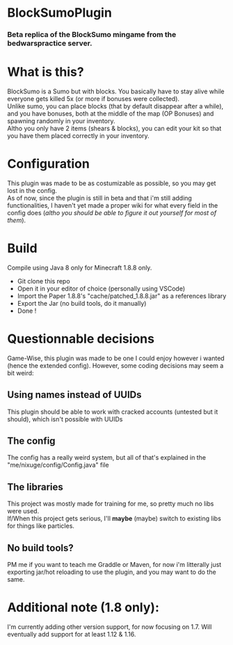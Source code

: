 # BlockSumoPlugin
### Beta replica of the BlockSumo mingame from the bedwarspractice server.  

# What is this?
BlockSumo is a Sumo but with blocks. You basically have to stay alive while everyone gets killed 5x (or more if bonuses were collected).  
Unlike sumo, you can place blocks (that by default disappear after a while), and you have bonuses, both at the middle of the map (OP Bonuses) and spawning randomly in your inventory.  
Altho you only have 2 items (shears & blocks), you can edit your kit so that you have them placed correctly in your inventory.  

# Configuration
This plugin was made to be as costumizable as possible, so you may get lost in the config.  
As of now, since the plugin is still in beta and that i'm still adding functionalities, I haven't yet made a proper wiki for what every field in the config does (*altho you should be able to figure it out yourself for most of them*).


# Build
Compile using Java 8 only for Minecraft 1.8.8 only.
- Git clone this repo  
- Open it in your editor of choice (personally using VSCode)  
- Import the Paper 1.8.8's "cache/patched_1.8.8.jar" as a references library  
- Export the Jar (no build tools, do it manually)  
- Done !  


# Questionnable decisions
Game-Wise, this plugin was made to be one I could enjoy however i wanted (hence the extended config). However, some coding decisions may seem a bit weird:   
## Using names instead of UUIDs
This plugin should be able to work with cracked accounts (untested but it should), which isn't possible with UUIDs
## The config
The config has a really weird system, but all of that's explained in the "me/nixuge/config/Config.java" file
## The libraries
This project was mostly made for training for me, so pretty much no libs were used.  
If/When this project gets serious, I'll **maybe** (maybe) switch to existing libs for things like particles.  
## No build tools?
PM me if you want to teach me Graddle or Maven, for now i'm litterally just exporting jar/hot reloading to use the plugin, and you may want to do the same.

# Additional note (1.8 only):
I'm currently adding other version support, for now focusing on 1.7. Will eventually add support for at least 1.12 & 1.16.